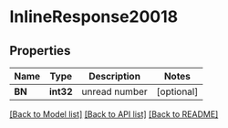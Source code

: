 # InlineResponse20018

## Properties

Name | Type | Description | Notes
------------ | ------------- | ------------- | -------------
**BN** | **int32** | unread number | [optional] 

[[Back to Model list]](../README.md#documentation-for-models) [[Back to API list]](../README.md#documentation-for-api-endpoints) [[Back to README]](../README.md)


